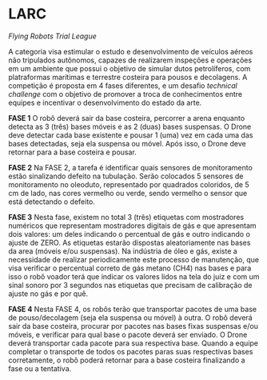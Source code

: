 # LARC
*Flying Robots Trial League*

A categoria visa estimular o estudo e desenvolvimento de veículos aéreos não tripulados autônomos, capazes de realizarem inspeções e operações em um ambiente que possui o objetivo de simular dutos petrolíferos, com platraformas marítimas e terrestre costeira para pousos e decolagens. A competição é proposta em 4 fases diferentes, e um desafio *technical challenge* com o objetivo de promover a troca de conhecimentos entre equipes e incentivar o desenvolvimento do estado da arte.

**FASE 1**
O robô deverá sair da base costeira, percorrer a arena enquanto detecta as 3 (três) bases móveis e as 2 (duas) bases suspensas. O Drone deve detectar cada base existente e pousar 1 (uma) vez em cada uma das bases detectadas, seja ela suspensa ou móvel. Após isso, o Drone deve retornar para a base costeira e pousar.

**FASE 2**
Na FASE 2, a tarefa é identificar quais sensores de monitoramento estão sinalizando defeito na tubulação. Serão colocados 5 sensores de monitoramento no oleoduto, representado por quadrados coloridos, de 5 cm de lado, nas cores vermelho ou verde, sendo vermelho o sensor que está detectando o defeito.

**FASE 3**
Nesta fase, existem no total 3 (três) etiquetas com mostradores numéricos que representam mostradores digitais de gás e que apresentam dois valores: um deles indicando o percentual de gás e outro indicando o ajuste de ZERO. As etiquetas estarão dispostas aleatoriamente nas bases da area (móveis e/ou suspensas). Na indústria de óleo e gás, existe a necessidade de realizar periodicamente este processo de manutenção, que visa verificar o percentual correto de gás metano (CH4) nas bases e para isso o robô voador terá que indicar os valores lidos na tela do juiz e com um sinal sonoro por 3 segundos nas etiquetas que precisam de calibração de ajuste no gás e por quê.

**FASE 4**
Nesta FASE 4, os robôs terão que transportar pacotes de uma base de pouso/decolagem (seja ela suspensa ou móvel) à outra. O robô deverá sair da base costeira, procurar por pacotes nas bases fixas suspensas e/ou móveis, e verificar para qual base o pacote deverá ser enviado. O Drone deverá transportar cada pacote para sua respectiva base. Quando a equipe completar o transporte de todos os pacotes paras suas respectivas bases corretamente, o robô poderá retornar para a base costeira finalizando a fase ou a tentativa.
